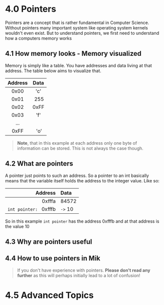 # **4.0 Pointers**
<!-- explain  memory with a table. Explain everything visually!-->
Pointers are a concept that is rather fundamental in Computer Science. Without pointers many important system like operating system kernels wouldn't even exist. But to understand pointers, we first need to understand how a computers memory works

## **4.1 How memory looks - Memory visualized**

Memory is simply like a table. You have addresses and data living at that address. The table below aims to visualize that.

| Address | Data |
| :--: | :--: |
| 0x00 | 'c' |
| 0x01 | 255 |
| 0x02 | 0xFF |
| 0x03 | 'f' |
| ... | |
| 0xFF | 'o' |

> **Note**, that in this example at each address only one byte of information can be stored. This is not always the case though.

## **4.2 What are pointers**

A pointer just points to such an address. So a pointer to an int basically means that the variable itself holds the address to the integer value. Like so:

| Address | Data |
| --: | :-- |
| 0xfffa | 84572 |
| ``int pointer: `` 0xfffb | ``->`` 10 |

So in this example ``int pointer`` has the address 0xfffb and at that address is the value 10

## **4.3 Why are pointers useful**

## **4.4 How to use pointers in Mik**

> If you don't have experience with pointers. **Please don't read any further** as this will perhaps initially lead to a lot of confusion!

# **4.5 Advanced Topics**
